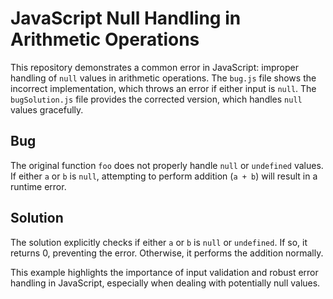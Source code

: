 # JavaScript Null Handling in Arithmetic Operations

This repository demonstrates a common error in JavaScript: improper handling of `null` values in arithmetic operations.  The `bug.js` file shows the incorrect implementation, which throws an error if either input is `null`. The `bugSolution.js` file provides the corrected version, which handles `null` values gracefully.

## Bug

The original function `foo` does not properly handle `null` or `undefined` values. If either `a` or `b` is `null`, attempting to perform addition (`a + b`) will result in a runtime error.

## Solution

The solution explicitly checks if either `a` or `b` is `null` or `undefined`. If so, it returns 0, preventing the error. Otherwise, it performs the addition normally.

This example highlights the importance of input validation and robust error handling in JavaScript, especially when dealing with potentially null values.